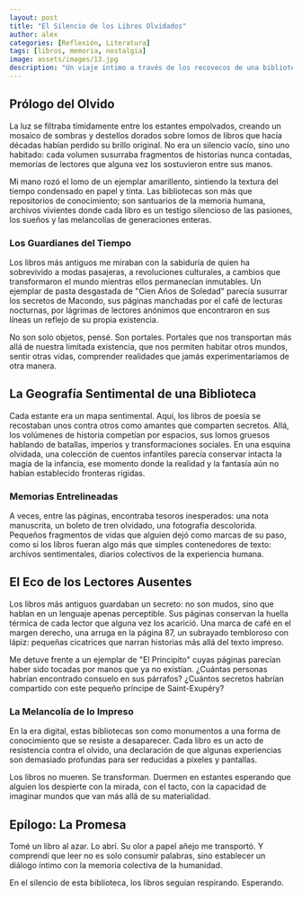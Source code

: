 ```yaml
---
layout: post
title: "El Silencio de los Libros Olvidados"
author: alex
categories: [Reflexión, Literatura]
tags: [libros, memoria, nostalgia]
image: assets/images/13.jpg
description: "Un viaje íntimo a través de los recovecos de una biblioteca, donde cada libro cuenta una historia más allá de sus páginas."
---
```


## Prólogo del Olvido

La luz se filtraba tímidamente entre los estantes empolvados, creando un mosaico de sombras y destellos dorados sobre lomos de libros que hacía décadas habían perdido su brillo original. No era un silencio vacío, sino uno habitado: cada volumen susurraba fragmentos de historias nunca contadas, memorias de lectores que alguna vez los sostuvieron entre sus manos.

Mi mano rozó el lomo de un ejemplar amarillento, sintiendo la textura del tiempo condensado en papel y tinta. Las bibliotecas son más que repositorios de conocimiento; son santuarios de la memoria humana, archivos vivientes donde cada libro es un testigo silencioso de las pasiones, los sueños y las melancolías de generaciones enteras.

### Los Guardianes del Tiempo

Los libros más antiguos me miraban con la sabiduría de quien ha sobrevivido a modas pasajeras, a revoluciones culturales, a cambios que transformaron el mundo mientras ellos permanecían inmutables. Un ejemplar de pasta desgastada de "Cien Años de Soledad" parecía susurrar los secretos de Macondo, sus páginas manchadas por el café de lecturas nocturnas, por lágrimas de lectores anónimos que encontraron en sus líneas un reflejo de su propia existencia.

No son solo objetos, pensé. Son portales. Portales que nos transportan más allá de nuestra limitada existencia, que nos permiten habitar otros mundos, sentir otras vidas, comprender realidades que jamás experimentaríamos de otra manera.

## La Geografía Sentimental de una Biblioteca

Cada estante era un mapa sentimental. Aquí, los libros de poesía se recostaban unos contra otros como amantes que comparten secretos. Allá, los volúmenes de historia competían por espacios, sus lomos gruesos hablando de batallas, imperios y transformaciones sociales. En una esquina olvidada, una colección de cuentos infantiles parecía conservar intacta la magia de la infancia, ese momento donde la realidad y la fantasía aún no habían establecido fronteras rígidas.

### Memorias Entrelineadas

A veces, entre las páginas, encontraba tesoros inesperados: una nota manuscrita, un boleto de tren olvidado, una fotografía descolorida. Pequeños fragmentos de vidas que alguien dejó como marcas de su paso, como si los libros fueran algo más que simples contenedores de texto: archivos sentimentales, diarios colectivos de la experiencia humana.

## El Eco de los Lectores Ausentes

Los libros más antiguos guardaban un secreto: no son mudos, sino que hablan en un lenguaje apenas perceptible. Sus páginas conservan la huella térmica de cada lector que alguna vez los acarició. Una marca de café en el margen derecho, una arruga en la página 87, un subrayado tembloroso con lápiz: pequeñas cicatrices que narran historias más allá del texto impreso.

Me detuve frente a un ejemplar de "El Principito" cuyas páginas parecían haber sido tocadas por manos que ya no existían. ¿Cuántas personas habrían encontrado consuelo en sus párrafos? ¿Cuántos secretos habrían compartido con este pequeño príncipe de Saint-Exupéry?

### La Melancolía de lo Impreso

En la era digital, estas bibliotecas son como monumentos a una forma de conocimiento que se resiste a desaparecer. Cada libro es un acto de resistencia contra el olvido, una declaración de que algunas experiencias son demasiado profundas para ser reducidas a píxeles y pantallas.

Los libros no mueren. Se transforman. Duermen en estantes esperando que alguien los despierte con la mirada, con el tacto, con la capacidad de imaginar mundos que van más allá de su materialidad.

## Epílogo: La Promesa

Tomé un libro al azar. Lo abrí. Su olor a papel añejo me transportó. Y comprendí que leer no es solo consumir palabras, sino establecer un diálogo íntimo con la memoria colectiva de la humanidad.

En el silencio de esta biblioteca, los libros seguían respirando. Esperando.
